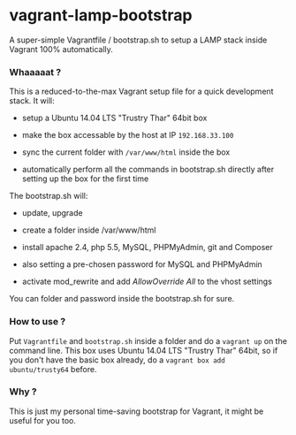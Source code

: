# vagrant-lamp-bootstrap

A super-simple Vagrantfile / bootstrap.sh to setup a LAMP stack inside Vagrant 100% automatically.

### Whaaaaat ?

This is a reduced-to-the-max Vagrant setup file for a quick development stack. It will:

* setup a Ubuntu 14.04 LTS "Trustry Thar" 64bit box

* make the box accessable by the host at IP `192.168.33.100`

* sync the current folder with `/var/www/html` inside the box

* automatically perform all the commands in bootstrap.sh directly after setting up the box for the first time

The bootstrap.sh will:

* update, upgrade

* create a folder inside /var/www/html

* install apache 2.4, php 5.5, MySQL, PHPMyAdmin, git and Composer

* also setting a pre-chosen password for MySQL and PHPMyAdmin

* activate mod_rewrite and add *AllowOverride All* to the vhost settings

You can folder and password inside the bootstrap.sh for sure.

### How to use ?

Put `Vagrantfile` and `bootstrap.sh` inside a folder and do a `vagrant up` on the command line.
This box uses Ubuntu 14.04 LTS "Trustry Thar" 64bit, so if you don't have the basic box already, do a 
`vagrant box add ubuntu/trusty64` before.

### Why ?

This is just my personal time-saving bootstrap for Vagrant, it might be useful for you too.

